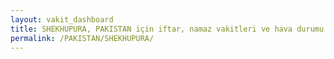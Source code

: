 ```yaml
---
layout: vakit_dashboard
title: SHEKHUPURA, PAKISTAN için iftar, namaz vakitleri ve hava durumu - ilçe/eyalet seç
permalink: /PAKISTAN/SHEKHUPURA/
---
```


<script type="text/javascript">
  var GLOBAL_COUNTRY = 'PAKISTAN';
  var GLOBAL_CITY = 'SHEKHUPURA';
  var GLOBAL_STATE = '';
  var lat = 72;
  var lon = 21;
</script>
